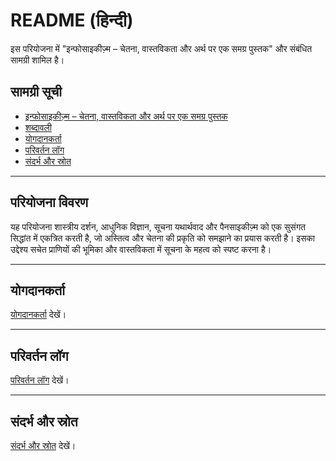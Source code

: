 # README (हिन्दी)

इस परियोजना में "इन्फोसाइकीज़्म – चेतना, वास्तविकता और अर्थ पर एक समग्र पुस्तक" और संबंधित सामग्री शामिल है।

## सामग्री सूची

- [इन्फोसाइकीज़्म – चेतना, वास्तविकता और अर्थ पर एक समग्र पुस्तक](Infopsychismus_Samagra_Pustak_HI.md)
- [शब्दावली](Infopsychismus_Samagra_Pustak_HI.md#शब्दावली)
- [योगदानकर्ता](Infopsychismus_Samagra_Pustak_HI.md#योगदानकर्ता)
- [परिवर्तन लॉग](Infopsychismus_Samagra_Pustak_HI.md#परिवर्तन-लॉग)
- [संदर्भ और स्रोत](Infopsychismus_Samagra_Pustak_HI.md#संदर्भ-और-स्रोत)

---

## परियोजना विवरण

यह परियोजना शास्त्रीय दर्शन, आधुनिक विज्ञान, सूचना यथार्थवाद और पैनसाइकीज़्म को एक सुसंगत सिद्धांत में एकत्रित करती है, जो अस्तित्व और चेतना की प्रकृति को समझाने का प्रयास करती है। इसका उद्देश्य सचेत प्राणियों की भूमिका और वास्तविकता में सूचना के महत्व को स्पष्ट करना है।

---

## योगदानकर्ता

[योगदानकर्ता](Infopsychismus_Samagra_Pustak_HI.md#योगदानकर्ता) देखें।

---

## परिवर्तन लॉग

[परिवर्तन लॉग](Infopsychismus_Samagra_Pustak_HI.md#परिवर्तन-लॉग) देखें।

---

## संदर्भ और स्रोत

[संदर्भ और स्रोत](Infopsychismus_Samagra_Pustak_HI.md#संदर्भ-और-स्रोत) देखें।
